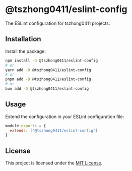 # @tszhong0411/eslint-config

The ESLint configuration for tszhong0411 projects.

## Installation

Install the package:

```bash
npm install -D @tszhong0411/eslint-config
# or
yarn add -D @tszhong0411/eslint-config
# or
pnpm add -D @tszhong0411/eslint-config
# or
bun add -D @tszhong0411/eslint-config
```

## Usage

Extend the configuration in your ESLint configuration file:

```js
module.exports = {
  extends: ['@tszhong0411/eslint-config']
}
```

## License

This project is licensed under the [MIT License](LICENSE).
